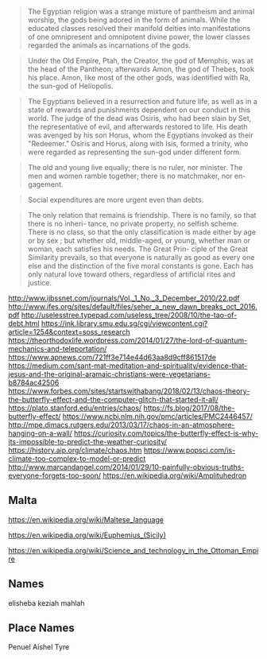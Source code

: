 >The Egyptian religion was a strange mixture of pantheism and animal worship, the gods being adored in the form of animals. While the educated classes resolved their manifold deities into manifestations of one omnipresent and omnipotent divine power, the lower classes regarded the animals as incarnations of the gods.

>Under the Old Empire, Ptah, the Creator, the god of Memphis, was at the head of the Pantheon; afterwards Amon, the god of Thebes, took his place. Amon, like most of the other gods, was identified with Ra, the sun-god of Heliopolis.

>The Egyptians believed in a resurrection and future life, as well as in a state of rewards and punishments dependent on our conduct in this world. The judge of the dead was Osiris, who had been slain by Set, the representative of evil, and afterwards restored to life. His death was avenged by his son Horus, whom the Egyptians invoked as their "Redeemer." Osiris and Horus, along with Isis, formed a trinity, who were regarded as representing the sun-god under different form.

>The old and young live equally; there is no ruler, nor minister. The men and women ramble together; there is no matchmaker, nor en-gagement.

>Social expenditures are more urgent even than debts.
 
>The only relation that remains is 
friendship. There is no family, so that there is no inheri- 
tance, no private property, no selfish scheme. There is no 
class, so that the only classification is made either by age 
or by sex ; but whether old, middle-aged, or young, whether 
man or woman, each satisfies his needs. The Great Prin- 
ciple of the Great Similarity prevails, so that everyone is 
naturally as good as every one else and the distinction of the 
five moral constants is gone. Each has only natural love 
toward others, regardless of artificial rites and justice.

http://www.ijbssnet.com/journals/Vol._1_No._3_December_2010/22.pdf
http://www.ifes.org/sites/default/files/seher_a_new_dawn_breaks_oct_2016.pdf
http://uselesstree.typepad.com/useless_tree/2008/10/the-tao-of-debt.html
https://ink.library.smu.edu.sg/cgi/viewcontent.cgi?article=1254&context=soss_research
https://theorthodoxlife.wordpress.com/2014/01/27/the-lord-of-quantum-mechanics-and-teleportation/
https://www.apnews.com/721ff3e714e44d63aa8d9cff861517de
https://medium.com/sant-mat-meditation-and-spirituality/evidence-that-jesus-and-the-original-aramaic-christians-were-vegetarians-b8784ac42506
https://www.forbes.com/sites/startswithabang/2018/02/13/chaos-theory-the-butterfly-effect-and-the-computer-glitch-that-started-it-all/
https://plato.stanford.edu/entries/chaos/
https://fs.blog/2017/08/the-butterfly-effect/
https://www.ncbi.nlm.nih.gov/pmc/articles/PMC2446457/
http://mpe.dimacs.rutgers.edu/2013/03/17/chaos-in-an-atmosphere-hanging-on-a-wall/
https://curiosity.com/topics/the-butterfly-effect-is-why-its-impossible-to-predict-the-weather-curiosity/
https://history.aip.org/climate/chaos.htm
https://www.popsci.com/is-climate-too-complex-to-model-or-predict
http://www.marcandangel.com/2014/01/29/10-painfully-obvious-truths-everyone-forgets-too-soon/
https://en.wikipedia.org/wiki/Amplituhedron

## Malta

https://en.wikipedia.org/wiki/Maltese_language

https://en.wikipedia.org/wiki/Euphemius_(Sicily)

https://en.wikipedia.org/wiki/Science_and_technology_in_the_Ottoman_Empire

## Names
elisheba keziah mahlah

## Place Names
Penuel Aishel Tyre